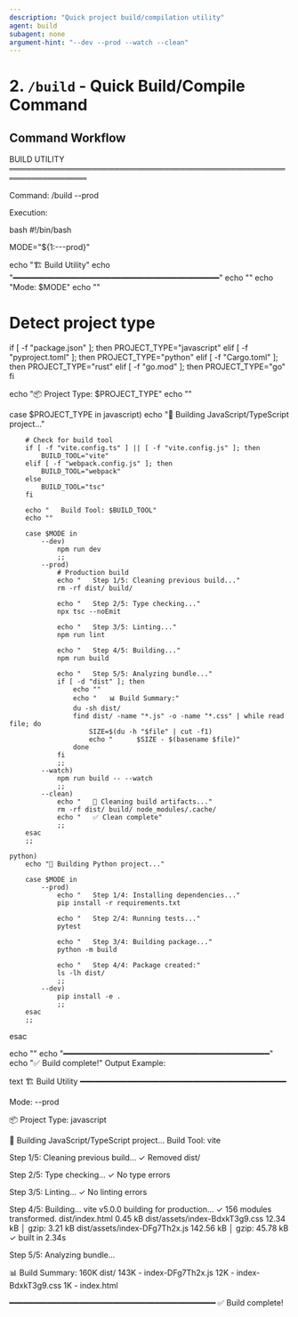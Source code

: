 ```yaml
---
description: "Quick project build/compilation utility"
agent: build
subagent: none
argument-hint: "--dev --prod --watch --clean"
---
```


# 2. `/build` - Quick Build/Compile Command

## Command Workflow

BUILD UTILITY
════════════════════════════════════════════════════════════════

Command: /build --prod

Execution:

bash
#!/bin/bash

MODE="${1:---prod}"

echo "🏗️  Build Utility"
echo "━━━━━━━━━━━━━━━━━━━━━━━━━━━━━━━━━━━━━━━━━━━━"
echo ""
echo "Mode: $MODE"
echo ""

# Detect project type
if [ -f "package.json" ]; then
    PROJECT_TYPE="javascript"
elif [ -f "pyproject.toml" ]; then
    PROJECT_TYPE="python"
elif [ -f "Cargo.toml" ]; then
    PROJECT_TYPE="rust"
elif [ -f "go.mod" ]; then
    PROJECT_TYPE="go"
fi

echo "📦 Project Type: $PROJECT_TYPE"
echo ""

case $PROJECT_TYPE in
    javascript)
        echo "🔨 Building JavaScript/TypeScript project..."
        
        # Check for build tool
        if [ -f "vite.config.ts" ] || [ -f "vite.config.js" ]; then
            BUILD_TOOL="vite"
        elif [ -f "webpack.config.js" ]; then
            BUILD_TOOL="webpack"
        else
            BUILD_TOOL="tsc"
        fi
        
        echo "   Build Tool: $BUILD_TOOL"
        echo ""
        
        case $MODE in
            --dev)
                npm run dev
                ;;
            --prod)
                # Production build
                echo "   Step 1/5: Cleaning previous build..."
                rm -rf dist/ build/
                
                echo "   Step 2/5: Type checking..."
                npx tsc --noEmit
                
                echo "   Step 3/5: Linting..."
                npm run lint
                
                echo "   Step 4/5: Building..."
                npm run build
                
                echo "   Step 5/5: Analyzing bundle..."
                if [ -d "dist" ]; then
                    echo ""
                    echo "   📊 Build Summary:"
                    du -sh dist/
                    find dist/ -name "*.js" -o -name "*.css" | while read file; do
                        SIZE=$(du -h "$file" | cut -f1)
                        echo "      $SIZE - $(basename $file)"
                    done
                fi
                ;;
            --watch)
                npm run build -- --watch
                ;;
            --clean)
                echo "   🧹 Cleaning build artifacts..."
                rm -rf dist/ build/ node_modules/.cache/
                echo "   ✅ Clean complete"
                ;;
        esac
        ;;
        
    python)
        echo "🔨 Building Python project..."
        
        case $MODE in
            --prod)
                echo "   Step 1/4: Installing dependencies..."
                pip install -r requirements.txt
                
                echo "   Step 2/4: Running tests..."
                pytest
                
                echo "   Step 3/4: Building package..."
                python -m build
                
                echo "   Step 4/4: Package created:"
                ls -lh dist/
                ;;
            --dev)
                pip install -e .
                ;;
        esac
        ;;
esac

echo ""
echo "━━━━━━━━━━━━━━━━━━━━━━━━━━━━━━━━━━━━━━━━━━━━"
echo "✅ Build complete!"
Output Example:

text
🏗️  Build Utility
━━━━━━━━━━━━━━━━━━━━━━━━━━━━━━━━━━━━━━━━━━━━

Mode: --prod

📦 Project Type: javascript

🔨 Building JavaScript/TypeScript project...
   Build Tool: vite

   Step 1/5: Cleaning previous build...
   ✓ Removed dist/

   Step 2/5: Type checking...
   ✓ No type errors

   Step 3/5: Linting...
   ✓ No linting errors

   Step 4/5: Building...
   vite v5.0.0 building for production...
   ✓ 156 modules transformed.
   dist/index.html                   0.45 kB
   dist/assets/index-BdxkT3g9.css   12.34 kB │ gzip:  3.21 kB
   dist/assets/index-DFg7Th2x.js   142.56 kB │ gzip: 45.78 kB
   ✓ built in 2.34s

   Step 5/5: Analyzing bundle...

   📊 Build Summary:
   160K    dist/
      143K - index-DFg7Th2x.js
      12K  - index-BdxkT3g9.css
      1K   - index.html

━━━━━━━━━━━━━━━━━━━━━━━━━━━━━━━━━━━━━━━━━━━━
✅ Build complete!